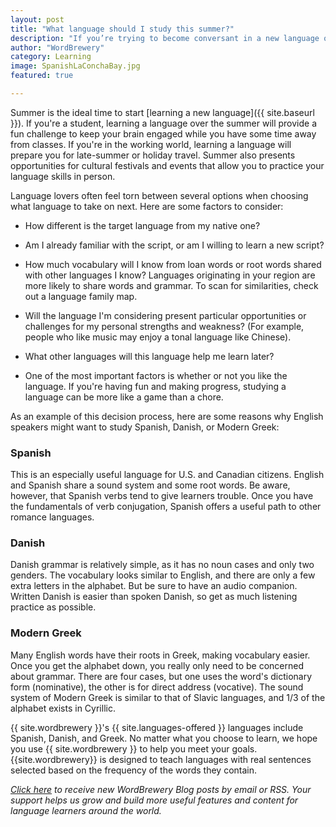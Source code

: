 ```yaml
---
layout: post
title: "What language should I study this summer?"
description: "If you’re trying to become conversant in a new language over the next few months, think about ways to build on your skills and interests."
author: "WordBrewery"
category: Learning
image: SpanishLaConchaBay.jpg
featured: true

---
```

Summer is the ideal time to start [learning a new language]({{ site.baseurl }}). If you're a student, learning a language over the summer will provide a fun challenge to keep your brain engaged while you have some time away from classes. If you're in the working world, learning a language will prepare you for late-summer or holiday travel. Summer also presents opportunities for cultural festivals and events that allow you to practice your language skills in person.

Language lovers often feel torn between several options when choosing what language to take on next. Here are some factors to consider:

- How different is the target language from my native one?

- Am I already familiar with the script, or am I willing to learn a new script?

- How much vocabulary will I know from loan words or root words shared with other languages I know? Languages originating in your region are more likely to share words and grammar. To scan for similarities, check out a language family map.

- Will the language I'm considering present particular opportunities or challenges for my personal strengths and weakness? (For example, people who like music may enjoy a  tonal language like Chinese).

- What other languages will this language help me learn later?

- One of the most important factors is whether or not you like the language. If you're having fun and making progress, studying a language can be more like a game than a chore.

As an example of this decision process, here are some reasons why English speakers might want to study Spanish, Danish, or Modern Greek:

### Spanish

This is an especially useful language for U.S. and Canadian citizens. English and Spanish share a sound system and some root words. Be aware, however, that Spanish verbs tend to give learners trouble. Once you have the fundamentals of verb conjugation, Spanish offers a useful path to other romance languages.

### Danish

Danish grammar is relatively simple, as it has no noun cases and only two genders. The vocabulary looks similar to English, and there are only a few extra letters in the alphabet. But be sure to have an audio companion. Written Danish is easier than spoken Danish, so get as much listening practice as possible.

### Modern Greek

Many English words have their roots in Greek, making vocabulary easier. Once you get the alphabet down, you really only need to be concerned about grammar. There are four cases, but one uses the word's dictionary form (nominative), the other is for direct address (vocative). The sound system of Modern Greek is similar to that of Slavic languages, and 1/3 of the alphabet exists in Cyrillic.

{{ site.wordbrewery }}'s {{ site.languages-offered }} languages include Spanish, Danish, and Greek. No matter what you choose to learn, we hope you use {{ site.wordbrewery }} to help you meet your goals. {{site.wordbrewery}} is designed to teach languages with real sentences selected based on the frequency of the words they contain.

*[Click here](http://feeds.feedburner.com/LanguageUntapped) to receive new WordBrewery Blog posts by email or RSS. Your support helps us grow and build more useful features and content for language learners around the world.*
